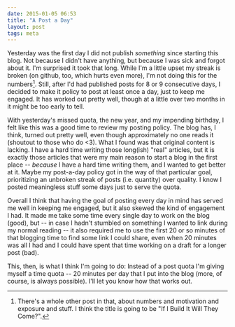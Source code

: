 ```yaml
---
date: 2015-01-05 06:53
title: "A Post a Day"
layout: post
tags: meta
---
```


Yesterday was the first day I did not publish *something* since starting this blog. Not because I didn't have anything, but because I was sick and forgot about it. I'm surprised it took that long. While I'm a little upset my streak is broken (on github, too, which hurts even more), I'm not doing this for the numbers[^numbers]. Still, after I'd had published posts for 8 or 9 consecutive days, I decided to make it policy to post at least once a day, just to keep me engaged. It has worked out pretty well, though at a little over two months in it might be too early to tell.

With yesterday's missed quota, the new year, and my impending birthday, I felt like this was a good time to review my posting policy. The blog has, I think, turned out pretty well, even though approximately no one reads it (shoutout to those who do <3). What I found was that original content is lacking. I have a hard time writing those long(ish) "real" articles, but it is exactly those articles that were my main reason to start a blog in the first place -- *because* I have a hard time writing them, and I wanted to get better at it. Maybe my post-a-day policy got in the way of that particular goal, prioritizing an unbroken streak of posts (i.e. quantity) over quality. I know I posted meaningless stuff some days just to serve the quota.

Overall I think that having the goal of posting every day in mind has served me well in keeping me engaged, but it also skewed the kind of engagement I had. It made me take some time every single day to work on the blog (good), but -- in case I hadn't stumbled on something I wanted to link during my normal reading -- it also required me to use the first 20 or so minutes of that blogging time to find some link I could share, even when 20 minutes was all I had and I could have spent that time working on a draft for a longer post (bad).

This, then, is what I think I'm going to do: Instead of a post quota I'm giving myself a time quota -- 20 minutes per day that I put into the blog (more, of course, is always possible). I'll let you know how that works out.

[^numbers]: There's a whole other post in that, about numbers and motivation and exposure and stuff. I think the title is going to be "If I Build It Will They Come?".
